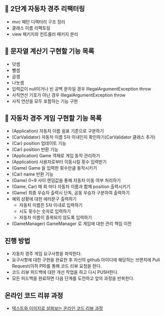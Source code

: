 ## 📌 2단계 자동차 경주 리팩터링 
- mvc 패턴 디렉터리 구조 정리
- 클래스 이름 리팩토링
- view 패키지와 컨트롤러 패키지 분리

## 📌 문자열 계산기 구현할 기능 목록
- 덧셈
- 뺄셈
- 곱셈
- 나눗셈
- 입력값이 null이거나 빈 공백 문자일 경우 IllegalArgumentException throw
- 사칙연산 기호가 아닌 경우 IllegalArgumentException throw
- 사칙 연산을 모두 포함하는 기능 구현

## 📌 자동차 경주 게임 구현할 기능 목록
- (Application) 자동차 이름 쉼표 기준으로 구분하기
- (CarValidator) 자동차 이름 5자 이내인지 확인하기(CarValidator 클래스 추가)
- (Car) position 업데이트 기능
- (Car) position 반환 기능
- (Application) Game 객체로 게임 동작 관리하기
- (Application) 사용자로부터 이동시킬 횟수 입력받기
- (Game) Game 을 입력한 횟수만큼 동작시키기
- (Car) name 반환 기능
- (Game) 0~9 사이 랜덤값을 통해 자동차 이동 여부 처리하기
- (Game, Car) 매 회 마다 자동차 이름과 함께 position 출력시키기
- (Game) 최종 우승자 출력시 단독, 공동 우승자 구분하여 출력하기
- 예외 상황에 대한 에러문구 출력하기
    - 자동차 이름은 5자 이내로 입력하기
    - 시도 횟수는 숫자로 입력하기
    - 자동차 이름이 중복되지 않도록 입력하기
- (GameManager) GameManager 로 게임에 대한 관리 책임 이전

## 진행 방법
* 자동차 경주 게임 요구사항을 파악한다.
* 요구사항에 대한 구현을 완료한 후 자신의 github 아이디에 해당하는 브랜치에 Pull Request(이하 PR)를 통해 코드 리뷰 요청을 한다.
* 코드 리뷰 피드백에 대한 개선 작업을 하고 다시 PUSH한다.
* 모든 피드백을 완료하면 다음 단계를 도전하고 앞의 과정을 반복한다.

## 온라인 코드 리뷰 과정
* [텍스트와 이미지로 살펴보는 온라인 코드 리뷰 과정](https://github.com/next-step/nextstep-docs/tree/master/codereview)